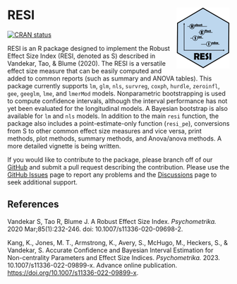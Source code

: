 
<!-- README.md is generated from README.Rmd. Please edit that file -->

# RESI <img src="man/figures/logo.png" align="right" height="138" />

<!-- badges: start -->

[![CRAN
status](https://www.r-pkg.org/badges/version/RESI)](https://CRAN.R-project.org/package=RESI)
<!-- badges: end -->

RESI is an R package designed to implement the Robust Effect Size Index
(RESI, denoted as S) described in Vandekar, Tao, & Blume (2020). The
RESI is a versatile effect size measure that can be easily computed and
added to common reports (such as summary and ANOVA tables). This package
currently supports <code>lm</code>, <code>glm</code>, <code>nls</code>,
<code>survreg</code>, <code>coxph</code>, <code>hurdle</code>,
<code>zeroinfl</code>, <code>gee</code>, <code>geeglm</code>,
<code>lme</code>, and <code>lmerMod</code> models. Nonparametric
bootstrapping is used to compute confidence intervals, although the
interval performance has not yet been evaluated for the longitudinal
models. A Bayesian bootstrap is also available for <code>lm</code> and
<code>nls</code> models. In addition to the main <code>resi</code>
function, the package also includes a point-estimate-only function
(<code>resi_pe</code>), conversions from S to other common effect size
measures and vice versa, print methods, plot methods, summary methods,
and Anova/anova methods. A more detailed vignette is being written.

If you would like to contribute to the package, please branch off of our
[GitHub](https://github.com/statimagcoll/RESI) and submit a pull request
describing the contribution. Please use the [GitHub
Issues](https://github.com/statimagcoll/RESI/issues) page to report any
problems and the
[Discussions](https://github.com/statimagcoll/RESI/discussions/categories/q-a)
page to seek additional support.

## References

Vandekar S, Tao R, Blume J. A Robust Effect Size Index.
<i>Psychometrika.</i> 2020 Mar;85(1):232-246. doi:
10.1007/s11336-020-09698-2.

Kang, K., Jones, M. T., Armstrong, K., Avery, S., McHugo, M., Heckers,
S., & Vandekar, S. Accurate Confidence and Bayesian Interval Estimation
for Non-centrality Parameters and Effect Size Indices.
<i>Psychometrika.</i> 2023. 10.1007/s11336-022-09899-x. Advance online
publication. <https://doi.org/10.1007/s11336-022-09899-x>.
